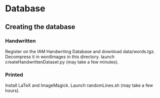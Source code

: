 # Database

## Creating the database

### Handwritten

Register on the IAM Handwriting Database and download data/words.tgz. Decompress it in wordImages in this directory.
launch createHandwrittenDataset.py (may take a few minutes). 

### Printed

Install LaTeX and ImageMagick. Launch randomLines.sh (may take a few hours).
